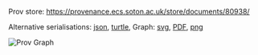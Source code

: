 
Prov store: https://provenance.ecs.soton.ac.uk/store/documents/80938/

Alternative serialisations: [json](https://provenance.ecs.soton.ac.uk/store/documents/80938.json), [turtle](https://provenance.ecs.soton.ac.uk/store/documents/80938.ttl),
Graph: [svg](https://provenance.ecs.soton.ac.uk/store/documents/80938.svg), [PDF](https://provenance.ecs.soton.ac.uk/store/documents/80938.pdf), [png](https://provenance.ecs.soton.ac.uk/store/documents/80938.png)

![Prov Graph](https://provenance.ecs.soton.ac.uk/store/documents/80938.png)

        